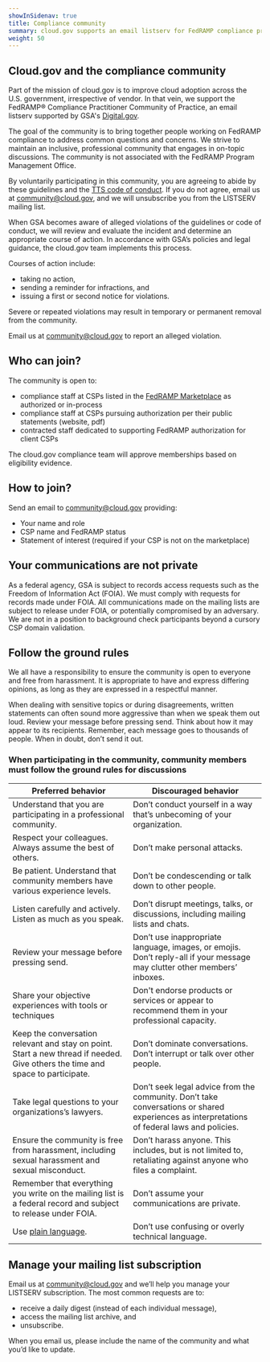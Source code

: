 ```yaml
---
showInSidenav: true
title: Compliance community
summary: cloud.gov supports an email listserv for FedRAMP compliance practitioners
weight: 50
---
```


## Cloud.gov and the compliance community

Part of the mission of cloud.gov is to improve cloud adoption across the U.S. government, irrespective of vendor. In that vein, we support the FedRAMP®️ Compliance Practitioner Community of Practice, an email listserv supported by GSA's [Digital.gov](https://digital.gov/).

The goal of the community is to bring together people working on FedRAMP compliance to address common questions and concerns. We strive to maintain an inclusive, professional community that engages in on-topic discussions. The community is not associated with the FedRAMP Program Management Office.

By voluntarily participating in this community, you are agreeing to abide by these guidelines and the [TTS code of conduct](https://handbook.tts.gsa.gov/about-us/code-of-conduct/). If you do not agree, email us at [community@cloud.gov](mailto:community@cloud.gov), and we will unsubscribe you from the LISTSERV mailing list.

When GSA becomes aware of alleged violations of the guidelines or code of conduct, we will review and evaluate the incident and determine an appropriate course of action. In accordance with GSA’s policies and legal guidance, the cloud.gov team implements this process.

Courses of action include:

- taking no action,
- sending a reminder for infractions, and
- issuing a first or second notice for violations.

Severe or repeated violations may result in temporary or permanent removal from the community.

Email us at [community@cloud.gov](mailto:community@cloud.gov) to report an alleged violation.

## Who can join?

The community is open to:

- compliance staff at CSPs listed in the [FedRAMP Marketplace](https://marketplace.fedramp.gov) as authorized or in-process
- compliance staff at CSPs pursuing authorization per their public statements (website, pdf)
- contracted staff dedicated to supporting FedRAMP authorization for client CSPs

The cloud.gov compliance team will approve memberships based on eligibility evidence.

## How to join?

Send an email to [community@cloud.gov](mailto:community@cloud.gov) providing:

- Your name and role
- CSP name and FedRAMP status
- Statement of interest (required if your CSP is not on the marketplace)

## Your communications are not private

As a federal agency, GSA is subject to records access requests such as the Freedom of Information Act (FOIA). We must comply with requests for records made under FOIA. All communications made on the mailing lists are subject to release under FOIA, or potentially compromised by an adversary. We are not in a position to background check participants beyond a cursory CSP domain validation.

## Follow the ground rules

We all have a responsibility to ensure the community is open to everyone and free from harassment. It is appropriate to have and express differing opinions, as long as they are expressed in a respectful manner.

When dealing with sensitive topics or during disagreements, written statements can often sound more aggressive than when we speak them out loud. Review your message before pressing send. Think about how it may appear to its recipients. Remember, each message goes to thousands of people. When in doubt, don’t send it out.

### When participating in the community, community members must follow the ground rules for discussions

| Preferred behavior                                                                                                             | Discouraged behavior                                                                                                                        |
| ------------------------------------------------------------------------------------------------------------------------------ | ------------------------------------------------------------------------------------------------------------------------------------------- |
| Understand that you are participating in a professional community.                                                             | Don’t conduct yourself in a way that’s unbecoming of your organization.                                                                     |
| Respect your colleagues. Always assume the best of others.                                                                     | Don’t make personal attacks.                                                                                                                |
| Be patient. Understand that community members have various experience levels.                                                  | Don’t be condescending or talk down to other people.                                                                                        |
| Listen carefully and actively. Listen as much as you speak.                                                                    | Don’t disrupt meetings, talks, or discussions, including mailing lists and chats.                                                           |
| Review your message before pressing send.                                                                                      | Don’t use inappropriate language, images, or emojis. Don’t reply-all if your message may clutter other members’ inboxes.                    |
| Share your objective experiences with tools or techniques                                                                      | Don't endorse products or services or appear to recommend them in your professional capacity.                                               |
| Keep the conversation relevant and stay on point. Start a new thread if needed. Give others the time and space to participate. | Don’t dominate conversations. Don’t interrupt or talk over other people.                                                                    |
| Take legal questions to your organizations’s lawyers.                                                                          | Don’t seek legal advice from the community. Don’t take conversations or shared experiences as interpretations of federal laws and policies. |
| Ensure the community is free from harassment, including sexual harassment and sexual misconduct.                               | Don’t harass anyone. This includes, but is not limited to, retaliating against anyone who files a complaint.                                |
| Remember that everything you write on the mailing list is a federal record and subject to release under FOIA.                  | Don’t assume your communications are private.                                                                                               |
| Use <a href="https://www.plainlanguage.gov/" class="usa-link usa-link--external">plain language</a>.                           | Don’t use confusing or overly technical language.                                                                                           |

## Manage your mailing list subscription

Email us at [community@cloud.gov](mailto:community@cloud.gov) and we’ll help you manage your LISTSERV subscription. The most common requests are to:

- receive a daily digest (instead of each individual message),
- access the mailing list archive, and
- unsubscribe.

When you email us, please include the name of the community and what you’d like to update.
